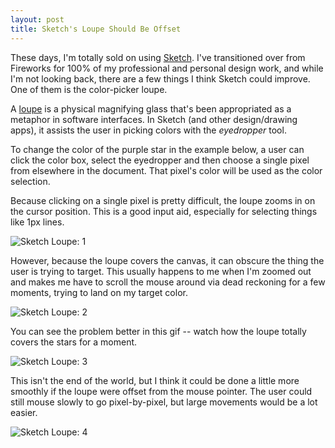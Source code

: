 ```yaml
---
layout: post
title: Sketch's Loupe Should Be Offset
---
```


These days, I'm totally sold on using [Sketch](http://bohemiancoding.com/sketch/). I've transitioned over from Fireworks for 100% of my professional and personal design work, and while I'm not looking back, there are a few things I think Sketch could improve. One of them is the color-picker loupe.

A [loupe](https://en.wikipedia.org/wiki/Loupe) is a physical magnifying glass that's been appropriated as a metaphor in software interfaces. In Sketch (and other design/drawing apps), it assists the user in picking colors with the *eyedropper* tool.

To change the color of the purple star in the example below, a user can click the color box, select the eyedropper and then choose a single pixel from elsewhere in the document. That pixel's color will be used as the color selection.

Because clicking on a single pixel is pretty difficult, the loupe zooms in on the cursor position. This is a good input aid, especially for selecting things like 1px lines.

![Sketch Loupe: 1]({{site.img}}/sketchloupe/1.png)

However, because the loupe covers the canvas, it can obscure the thing the user is trying to target. This usually happens to me when I'm zoomed out and makes me have to scroll the mouse around via dead reckoning for a few moments, trying to land on my target color.

![Sketch Loupe: 2]({{site.img}}/sketchloupe/2.png)

You can see the problem better in this gif -- watch how the loupe totally covers the stars for a moment.

![Sketch Loupe: 3]({{site.img}}/sketchloupe/3.gif)

This isn't the end of the world, but I think it could be done a little more smoothly if the loupe were offset from the mouse pointer. The user could still mouse slowly to go pixel-by-pixel, but large movements would be a lot easier.

![Sketch Loupe: 4]({{site.img}}/sketchloupe/4.png)
